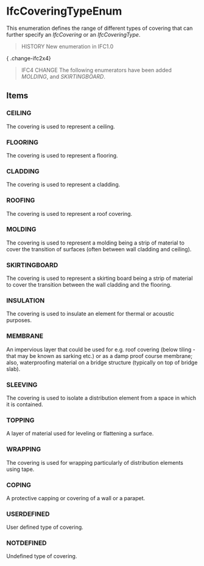 # IfcCoveringTypeEnum

This enumeration defines the range of different types of covering that can further specify an _IfcCovering_ or an _IfcCoveringType_.

> HISTORY  New enumeration in IFC1.0

{ .change-ifc2x4}
> IFC4 CHANGE  The following enumerators have been added _MOLDING_, and _SKIRTINGBOARD_.

## Items

### CEILING
The covering is used to represent a ceiling.

### FLOORING
The covering is used to represent a flooring.

### CLADDING
The covering is used to represent a cladding.

### ROOFING
The covering is used to represent a roof covering.

### MOLDING
The covering is used to represent a molding being a strip of material to cover the transition of surfaces (often between wall cladding and ceiling).

### SKIRTINGBOARD
The covering is used to represent a skirting board being a strip of material to cover the transition between the wall cladding and the flooring.

### INSULATION
The covering is used to insulate an element for thermal or acoustic purposes.

### MEMBRANE
An impervious layer that could be used for e.g. roof covering (below tiling - that may be known as sarking etc.) or as a damp proof course membrane; also, waterproofing material on a bridge structure (typically on top of bridge slab).

### SLEEVING
The covering is used to isolate a distribution element from a space in which it is contained.

### TOPPING
A layer of material used for leveling or flattening a surface.

### WRAPPING
The covering is used for wrapping particularly of distribution elements using tape.

### COPING
A protective capping or covering of a wall or a parapet.

### USERDEFINED
User defined type of covering.

### NOTDEFINED
Undefined type of covering.
